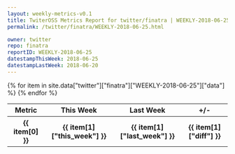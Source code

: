 ```yaml
---
layout: weekly-metrics-v0.1
title: TwiterOSS Metrics Report for twitter/finatra | WEEKLY-2018-06-25 | 2018-06-25
permalink: /twitter/finatra/WEEKLY-2018-06-25.html

owner: twitter
repo: finatra
reportID: WEEKLY-2018-06-25
datestampThisWeek: 2018-06-25
datestampLastWeek: 2018-06-20
---
```


<table style="width: 100%">
    <tr>
        <th>Metric</th>
        <th>This Week</th>
        <th>Last Week</th>
        <th>+/-</th>
    </tr>
    {% for item in site.data["twitter"]["finatra"]["WEEKLY-2018-06-25"]["data"] %}
    <tr>
        <th>{{ item[0] }}</th>
        <th>{{ item[1]["this_week"] }}</th>
        <th>{{ item[1]["last_week"] }}</th>
        <th>{{ item[1]["diff"] }}</th>
    </tr>
    {% endfor %}
</table>

